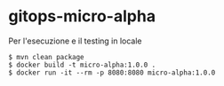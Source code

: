 # gitops-micro-alpha

Per l'esecuzione e il testing in locale

```text
$ mvn clean package
$ docker build -t micro-alpha:1.0.0 .
$ docker run -it --rm -p 8080:8080 micro-alpha:1.0.0
```